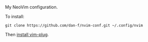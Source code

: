 My NeoVim configuration.

To install:
```
git clone https://github.com/dan-f/nvim-conf.git ~/.config/nvim
```
Then [install vim-plug](https://github.com/junegunn/vim-plug#neovim).
